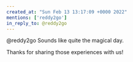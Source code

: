 ```yaml
---
created_at: "Sun Feb 13 13:17:09 +0000 2022"
mentions: ['reddy2go']
in_reply_to: @reddy2go
---
```


@reddy2go Sounds like quite the magical day. 

Thanks for sharing those experiences with us!
